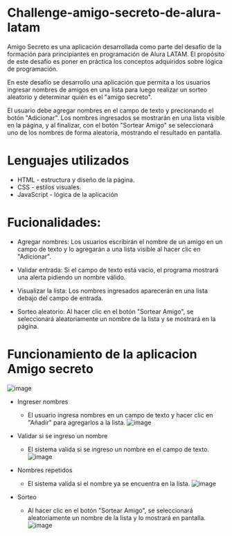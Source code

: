 # Challenge-amigo-secreto-de-alura-latam

Amigo Secreto es una aplicación desarrollada como parte del desafío de la formación para principiantes en programación de Alura LATAM. El propósito de este desafío es poner en práctica los conceptos adquiridos sobre lógica de programación.

En este desafío se desarrollo una aplicación que permita a los usuarios ingresar nombres de amigos en una lista para luego realizar un sorteo aleatorio y determinar quién es el "amigo secreto".

El usuario debe agregar nombres en el campo de texto y precionando el botón "Adicionar". Los nombres ingresados se mostrarán en una lista visible en la página, y al finalizar, con el botón "Sortear Amigo" se seleccionará uno de los nombres de forma aleatoria, mostrando el resultado en pantalla.

# Lenguajes utilizados
* HTML - estructura y diseño de la página.
* CSS - estilos visuales.
* JavaScript - lógica de la aplicación

# Fucionalidades:
* Agregar nombres: Los usuarios escribirán el nombre de un amigo en un campo de texto y lo agregarán a una lista visible al hacer clic en "Adicionar".

* Validar entrada: Si el campo de texto está vacío, el programa mostrará una alerta pidiendo un nombre válido.

* Visualizar la lista: Los nombres ingresados aparecerán en una lista debajo del campo de entrada.

* Sorteo aleatorio: Al hacer clic en el botón "Sortear Amigo", se seleccionará aleatoriamente un nombre de la lista y se mostrará en la página.

# Funcionamiento de la aplicacion Amigo secreto

![image](https://github.com/user-attachments/assets/9b439644-c661-49c5-85fb-f7d77c810c8b)

* Ingreser nombres
  + El usuario ingresa nombres en un campo de texto y hacer clic en "Añadir" para agregarlos a la lista.
  ![image](https://github.com/user-attachments/assets/0dcf11da-a74f-487c-8a3c-938c43c747a3)

* Validar si se ingreso un nombre
  + El sistema valida si se ingreso un nombre en el campo de texto.
  ![image](https://github.com/user-attachments/assets/df7a0503-8f48-4c22-91e7-730b26c5207c)

* Nombres repetidos
  + El sistema valida si el nombre ya se encuentra en la lista.
  ![image](https://github.com/user-attachments/assets/b1b24417-d409-49f2-8274-d6cb0f0c1bce)

* Sorteo
  + Al hacer clic en el botón "Sortear Amigo", se seleccionará aleatoriamente un nombre de la lista y lo mostrará en pantalla.
  ![image](https://github.com/user-attachments/assets/836bc776-5d7d-496c-b985-3429104db881)

